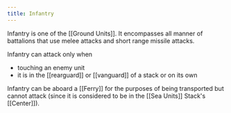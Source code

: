 ```yaml
---
title: Infantry
---
```

Infantry is one of the [[Ground Units]]. It encompasses all manner of battalions that use melee attacks and short range missile attacks. 

Infantry can attack only when
- touching an enemy unit
- it is in the [[rearguard]] or [[vanguard]] of a stack or on its own

Infantry can be aboard a [[Ferry]] for the purposes of being transported but cannot attack (since it is considered to be in the [[Sea Units]] Stack's [[Center]]).